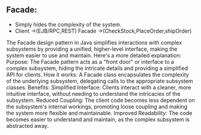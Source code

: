 Facade:
-------
- Simply hides the complexity of the system.
- Client ->(EJB/RPC,REST) Facade ->(CheckStock,PlaceOrder,shipOrder)



The Facade design pattern in Java simplifies interactions with complex subsystems by providing a unified, higher-level interface, making the system easier to use and maintain. 
Here's a more detailed explanation: 
Purpose:
The Facade pattern acts as a "front door" or interface to a complex subsystem, hiding the intricate details and providing a simplified API for clients.
How it works:
A Facade class encapsulates the complexity of the underlying subsystem, delegating calls to the appropriate subsystem classes.
Benefits:
Simplified Interface: Clients interact with a cleaner, more intuitive interface, without needing to understand the intricacies of the subsystem.
Reduced Coupling: The client code becomes less dependent on the subsystem's internal workings, promoting loose coupling and making the system more flexible and maintainable.
Improved Readability: The code becomes easier to understand and maintain, as the complex subsystem is abstracted away.
